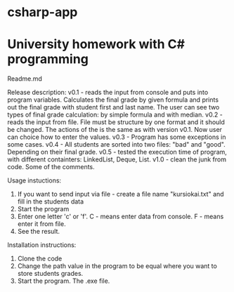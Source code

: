 # csharp-app
University homework with C# programming
==============================================================
Readme.md

Release description:
v0.1 - reads the input from console and puts into program variables. 
	   Calculates the final grade by given formula 
	   and prints out the final grade with student first and last name.
	   The user can see two types of final grade calculation: by simple formula 
	   and with median. 
v0.2 - reads the input from file. File must be structure by one format and it should be changed.
	   The actions of the is the same as with version v0.1. Now user can choice how to enter the values.
v0.3 - Program has some exceptions in some cases. 
v0.4 - All students are sorted into two files: "bad" and "good". Depending on their final grade. 
v0.5 - tested the execution time of program, with different containters: LinkedList, Deque, List. 
v1.0 - clean the junk from code. Some of the comments.

Usage instuctions:
1. If you want to send input via file - create a file name "kursiokai.txt" and fill in the students data
2. Start the program
3. Enter one letter 'c' or 'f'. C - means enter data from console. F - means enter it from file. 
4. See the result. 

Installation instructions:
1. Clone the code
2. Change the path value in the program to be equal where you want to store students grades. 
3. Start the program. The .exe file. 
